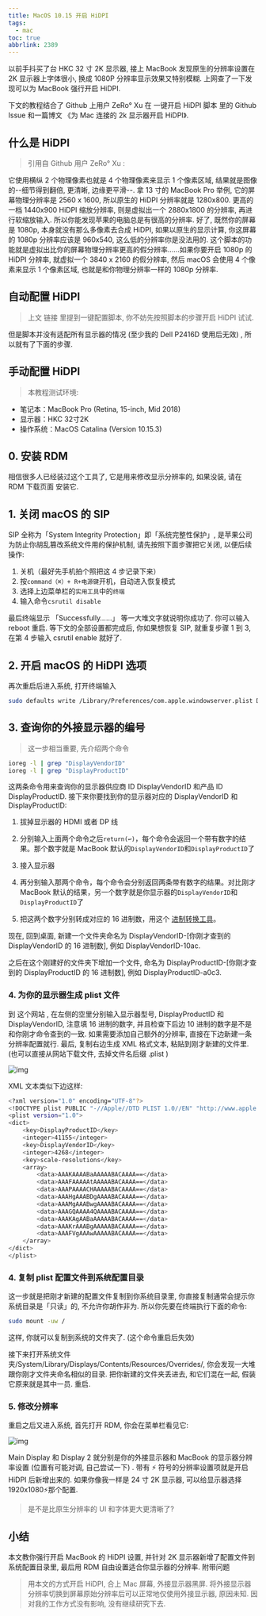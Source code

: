 ```yaml
---
title: MacOS 10.15 开启 HiDPI
tags:
  - mac
toc: true
abbrlink: 2389
---
```


以前手抖买了台 HKC 32 寸 2K 显示器, 接上 MacBook 发现原生的分辨率设置在 2K 显示器上字体很小, 换成 1080P 分辨率显示效果又特别模糊. 上网查了一下发现可以为 MacBook 强行开启 HiDPI. 


  下文的教程结合了 Github 上用户 ZeRo° Xu 在 一键开启 HiDPI 脚本 里的 Github Issue 和一篇博文 《为 Mac 连接的 2k 显示器开启 HiDPI》. 


## 什么是 HiDPI


> 引用自 Github 用户 ZeRo° Xu : 

  它使用横纵 2 个物理像素也就是 4 个物理像素来显示 1 个像素区域, 结果就是图像的--细节得到翻倍, 更清晰, 边缘更平滑--. 拿 13 寸的 MacBook Pro 举例, 它的屏幕物理分辨率是 2560 x 1600, 所以原生的 HiDPI 分辨率就是 1280x800. 更高的一档 1440x900 HiDPI 缩放分辨率, 则是虚拟出一个 2880x1800 的分辨率, 再进行软缩放输入. 所以你能发现苹果的电脑总是有很高的分辨率. 好了, 既然你的屏幕是 1080p, 本身就没有那么多像素去合成 HiDPI, 如果以原生的显示计算, 你这屏幕的 1080p 分辨率应该是 960x540, 这么低的分辨率你是没法用的. 这个脚本的功能就是虚拟出比你的屏幕物理分辨率更高的假分辨率……如果你要开启 1080p 的 HiDPI 分辨率, 就虚拟一个 3840 x 2160 的假分辨率, 然后 macOS 会使用 4 个像素来显示 1 个像素区域, 也就是和你物理分辨率一样的 1080p 分辨率. 

## 自动配置 HiDPI

> 上文 链接 里提到一键配置脚本, 你不妨先按照脚本的步骤开启 HiDPI 试试. 

但是脚本并没有适配所有显示器的情况 (至少我的 Dell P2416D 使用后无效) , 所以就有了下面的步骤. 


## 手动配置 HiDPI

> 本教程测试环境: 


- 笔记本：MacBook Pro (Retina, 15-inch, Mid 2018)
- 显示器：HKC 32寸2K
- 操作系统：MacOS Catalina (Version 10.15.3)

## 0. 安装 RDM

  相信很多人已经装过这个工具了, 它是用来修改显示分辨率的, 如果没装, 请在 RDM 下载页面 安装它. 

## 1. 关闭 macOS 的 SIP

  SIP 全称为「System Integrity Protection」即「系统完整性保护」, 是苹果公司为防止你胡乱篡改系统文件用的保护机制, 请先按照下面步骤把它关闭, 以便后续操作: 

1. 关机（最好先手机拍个照把这 4 步记录下来）
2. 按`command（⌘）+ R+电源键`开机，自动进入恢复模式
3. 选择上边菜单栏的`实用工具`中的`终端`
4. 输入命令`csrutil disable`

  最后终端显示 「Successfully……」 等一大堆文字就说明你成功了. 你可以输入 reboot 重启. 等下文的全部设置都完成后, 你如果想恢复 SIP, 就重复步骤 1 到 3, 在第 4 步输入 csrutil enable 就好了. 

## 2. 开启 macOS 的 HiDPI 选项

  再次重启后进入系统, 打开终端输入

```sh
sudo defaults write /Library/Preferences/com.apple.windowserver.plist DisplayResolutionEnabled -bool true
```

## 3. 查询你的外接显示器的编号

> 这一步相当重要, 先介绍两个命令


```sh
ioreg -l | grep "DisplayVendorID"
ioreg -l | grep "DisplayProductID"
```


  这两条命令用来查询你的显示器供应商 ID DisplayVendorID 和产品 ID DisplayProductID. 接下来你要找到你的显示器对应的 DisplayVendorID 和 DisplayProductID: 


1. 拔掉显示器的 HDMI 或者 DP 线

1. 分别输入上面两个命令之后`return(↩)`，每个命令会返回一个带有数字的结果。那个数字就是 MacBook 默认的`DisplayVendorID`和`DisplayProductID`了

1. 接入显示器

1. 再分别输入那两个命令，每个命令会分别返回两条带有数字的结果。对比刚才 MacBook 默认的结果，另一个数字就是你显示器的`DisplayVendorID`和`DisplayProductID`了

1. 把这两个数字分别转成对应的 16 进制数，用这个 [进制转换工具](https://tool.oschina.net/hexconvert)。


  现在, 回到桌面, 新建一个文件夹命名为 DisplayVendorID-[你刚才查到的 DisplayVendorID 的 16 进制数], 例如 DisplayVendorID-10ac. 


  之后在这个刚建好的文件夹下增加一个文件, 命名为 DisplayProductID-[你刚才查到的 DisplayProductID 的 16 进制数], 例如 DisplayProductID-a0c3. 


### 4. 为你的显示器生成 plist 文件


  到 这个网站 , 在左侧的空里分别输入显示器型号, DisplayProductID 和 DisplayVendorID, 注意填 16 进制的数字, 并且检查下后边 10 进制的数字是不是和你刚才命令查到的一致. 如果需要添加自己额外的分辨率, 直接在下边新建一条分辨率配置就行. 最后, 复制右边生成 XML 格式文本, 粘贴到刚才新建的文件里.  (也可以直接从网站下载文件, 去掉文件名后缀 .plist ) 


![img](http://ipic-typora-samzong.oss-cn-qingdao.aliyuncs.com//uPic/1606281680751-9a99cf5c-3e0d-4028-af33-ebac7e889ff8.jpeg?x-oss-process=image/resize,w_960,m_lfit)


  XML 文本类似下边这样: 


```sh
<?xml version="1.0" encoding="UTF-8"?>
<!DOCTYPE plist PUBLIC "-//Apple//DTD PLIST 1.0//EN" "http://www.apple.com/DTDs/PropertyList-1.0.dtd">
<plist version="1.0">
<dict>
    <key>DisplayProductID</key>
    <integer>41155</integer>
    <key>DisplayVendorID</key>
    <integer>4268</integer>
    <key>scale-resolutions</key>
    <array>
        <data>AAAKAAAABaAAAAABACAAAA==</data>
        <data>AAAFAAAAAtAAAAABACAAAA==</data>
        <data>AAAPAAAACHAAAAABACAAAA==</data>
        <data>AAAHgAAABDgAAAABACAAAA==</data>
        <data>AAAMgAAABwgAAAABACAAAA==</data>
        <data>AAAGQAAAA4QAAAABACAAAA==</data>
        <data>AAAKAgAABaAAAAABACAAAA==</data>
        <data>AAAKrAAABgAAAAABACAAAA==</data>
        <data>AAAFVgAAAwAAAAABACAAAA==</data>
    </array>
</dict>
</plist>
```


### 4. 复制 plist 配置文件到系统配置目录


  这一步就是把刚才新建的配置文件复制到你系统目录里, 你直接复制通常会提示你系统目录是「只读」的, 不允许你胡作非为. 所以你先要在终端执行下面的命令: 


```sh
sudo mount -uw /
```


  这样, 你就可以复制到系统的文件夹了.  (这个命令重启后失效) 


  接下来打开系统文件夹/System/Library/Displays/Contents/Resources/Overrides/, 你会发现一大堆跟你刚才文件夹命名相似的目录. 把你新建的文件夹丢进去, 和它们混在一起, 假装它原来就是其中一员. 重启. 


### 5. 修改分辨率


  重启之后又进入系统, 首先打开 RDM, 你会在菜单栏看见它: 


![img](http://ipic-typora-samzong.oss-cn-qingdao.aliyuncs.com//uPic/1606281680731-6c912092-1a63-4298-bfbe-54e98f27b67a.jpeg?x-oss-process=image/resize,w_960,m_lfit)


  Main Display 和 Display 2 就分别是你的外接显示器和 MacBook 的显示器分辨率设置 (位置有可能对调, 自己尝试一下) . 带有 ⚡️ 符号的分辨率设置项就是开启 HiDPI 后新增出来的. 如果你像我一样是 24 寸 2K 显示器, 可以给显示器选择 1920x1080⚡️那个配置. 


> 是不是比原生分辨率的 UI 和字体更大更清晰了? 


## 小结

  本文教你强行开启 MacBook 的 HiDPI 设置, 并针对 2K 显示器新增了配置文件到系统配置目录里, 最后用  RDM 自由设置适合你显示器的分辨率. 附带问题

> 用本文的方式开启 HiDPI, 合上 Mac 屏幕, 外接显示器黑屏. 将外接显示器分辨率切换到屏幕原始分辨率后可以正常地仅使用外接显示器, 原因未知. 因对我的工作方式没有影响, 没有继续研究下去. 